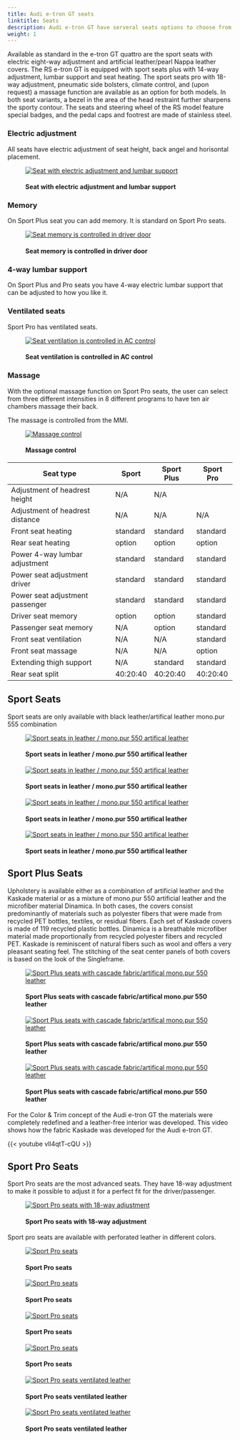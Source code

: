 ```yaml
---
title: Audi e-tron GT seats
linktitle: Seats
description: Audi e-tron GT have serveral seats options to choose from
weight: 1
---
```

<!-- markdownlint-disable MD033 -->
Available as standard in the e-tron GT quattro are the sport seats with electric eight-way adjustment and artificial leather/pearl Nappa leather covers. The RS e-tron GT is equipped with sport seats plus with 14-way adjustment, lumbar support and seat heating. The sport seats pro with 18-way adjustment, pneumatic side bolsters, climate control, and (upon request) a massage function are available as an option for both models. In both seat variants, a bezel in the area of the head restraint further sharpens the sporty contour. The seats and steering wheel of the RS model feature special badges, and the pedal caps and footrest are made of stainless steel.

### Electric adjustment

All seats have electric adjustment of seat height, back angel and horisontal placement.

<figure>
    <a href="https://media.electrichasgoneaudi.net/multimedia/models/e-tron-gt/interior/seats/seat_adjustment_1.jpg">
        <img src="https://media.electrichasgoneaudi.net/multimedia/models/e-tron-gt/interior/seats/seat_adjustment_1s.jpg"
        class="img-fluid" alt="Seat with electric adjustment and lumbar support" title="Seat with electric adjustment and lumbar support">
    </a>
    <figcaption><h4>Seat with electric adjustment and lumbar support</h4></figcaption>
</figure>

### Memory

On Sport Plus seat you can add memory. It is standard on Sport Pro seats.

<figure>
    <a href="https://media.electrichasgoneaudi.net/multimedia/models/e-tron-gt/interior/seats/seat_memory.jpg">
        <img src="https://media.electrichasgoneaudi.net/multimedia/models/e-tron-gt/interior/seats/seat_memorys.jpg"
        class="img-fluid" alt="Seat memory is controlled in driver door" title="Seat memory is controlled in driver door">
    </a>
    <figcaption><h4>Seat memory is controlled in driver door</h4></figcaption>
</figure>

### 4-way lumbar support

On Sport Plus and Pro seats you have 4-way electric lumbar support that can be adjusted to how you like it.

### Ventilated seats

Sport Pro has ventilated seats.

<figure>
    <a href="https://media.electrichasgoneaudi.net/multimedia/models/e-tron-gt/interior/seats/seat_ventilationcontrol_1.jpg">
        <img src="https://media.electrichasgoneaudi.net/multimedia/models/e-tron-gt/interior/seats/seat_ventilationcontrol_1s.jpg"
        class="img-fluid" alt="Seat ventilation is controlled in AC control" title="Seat ventilation is controlled in AC control">
    </a>
    <figcaption><h4>Seat ventilation is controlled in AC control</h4></figcaption>
</figure>

### Massage

With the optional massage function on Sport Pro seats, the user can select from three different intensities in 8 different programs to have ten air chambers massage their back.

The massage is controlled from the MMI.

<figure>
    <a href="https://media.electrichasgoneaudi.net/multimedia/models/e-tron-gt/interior/seats/seats_massage.jpg">
        <img src="https://media.electrichasgoneaudi.net/multimedia/models/e-tron-gt/interior/seats/seats_massage.jpg"
        class="img-fluid" alt="Massage control" title="Massage control">
    </a>
    <figcaption><h4>Massage control</h4></figcaption>
</figure>


| **Seat type** | **Sport** | **Sport Plus** | **Sport Pro**|
|-------|-------|-------|-------|
|Adjustment of headrest height | N/A  |N/A ||N/A  |
|Adjustment of headrest distance| N/A  | N/A | N/A  |
|Front seat heating| standard |standard | standard |
|Rear seat heating| option | option | option |
|Power 4-way lumbar adjustment | standard |standard | standard |
|Power seat adjustment driver | standard |standard | standard |
|Power seat adjustment passenger | standard |standard | standard |
|Driver seat memory | option | option |  standard |
|Passenger seat memory | N/A | option | standard |
|Front seat ventilation|  N/A |N/A |standard |
|Front seat massage| N/A |N/A |option |
|Extending thigh support |N/A | standard | standard |
|Rear seat split | 40:20:40 |40:20:40 | 40:20:40 |

## Sport Seats

Sport seats are only available with black leather/artifical leather mono.pur 555 combination

<figure>
    <a href="https://media.electrichasgoneaudi.net/multimedia/models/e-tron-gt/interior/seats/seats_sport_1.jpg">
        <img src="https://media.electrichasgoneaudi.net/multimedia/models/e-tron-gt/interior/seats/seats_sport_1s.jpg"
        class="img-fluid" alt="Sport seats in leather / mono.pur 550 artifical leather" title="Sport seats in leather / mono.pur 550 artifical leather">
    </a>
    <figcaption><h4>Sport seats in leather / mono.pur 550 artifical leather</h4></figcaption>
</figure>

<figure>
    <a href="https://media.electrichasgoneaudi.net/multimedia/models/e-tron-gt/interior/seats/seats_sport_2.jpg">
        <img src="https://media.electrichasgoneaudi.net/multimedia/models/e-tron-gt/interior/seats/seats_sport_2s.jpg"
        class="img-fluid" alt="Sport seats in leather / mono.pur 550 artifical leather" title="Sport seats in leather / mono.pur 550 artifical leather">
    </a>
    <figcaption><h4>Sport seats in leather / mono.pur 550 artifical leather</h4></figcaption>
</figure>

<figure>
    <a href="https://media.electrichasgoneaudi.net/multimedia/models/e-tron-gt/interior/seats/seats_sport_3.jpg">
        <img src="https://media.electrichasgoneaudi.net/multimedia/models/e-tron-gt/interior/seats/seats_sport_3s.jpg"
        class="img-fluid" alt="Sport seats in leather / mono.pur 550 artifical leather" title="Sport seats in leather / mono.pur 550 artifical leather">
    </a>
    <figcaption><h4>Sport seats in leather / mono.pur 550 artifical leather</h4></figcaption>
</figure>

<figure>
    <a href="https://media.electrichasgoneaudi.net/multimedia/models/e-tron-gt/interior/seats/seats_sport_4.jpg">
        <img src="https://media.electrichasgoneaudi.net/multimedia/models/e-tron-gt/interior/seats/seats_sport_4s.jpg"
        class="img-fluid" alt="Sport seats in leather / mono.pur 550 artifical leather" title="Sport seats in leather / mono.pur 550 artifical leather">
    </a>
    <figcaption><h4>Sport seats in leather / mono.pur 550 artifical leather</h4></figcaption>
</figure>

## Sport Plus Seats

Upholstery is available either as a combination of artificial leather and the Kaskade material or as a mixture of mono.pur 550 artificial leather and the microfiber material Dinamica. In both cases, the covers consist predominantly of materials such as polyester fibers that were made from recycled PET bottles, textiles, or residual fibers. Each set of Kaskade covers is made of 119 recycled plastic bottles. Dinamica is a breathable microfiber material made proportionally from recycled polyester fibers and recycled PET. Kaskade is reminiscent of natural fibers such as wool and offers a very pleasant seating feel. The stitching of the seat center panels of both covers is based on the look of the Singleframe.

<figure>
    <a href="https://media.electrichasgoneaudi.net/multimedia/models/e-tron-gt/interior/seats/seats_sportplus_1.jpg">
        <img src="https://media.electrichasgoneaudi.net/multimedia/models/e-tron-gt/interior/seats/seats_sportplus_1s.jpg"
        class="img-fluid" alt="Sport Plus seats with cascade fabric/artifical mono.pur 550 leather" title="Sport Plus seats with cascade fabric/artifical mono.pur 550 leather">
    </a>
    <figcaption><h4>Sport Plus seats with cascade fabric/artifical mono.pur 550 leather</h4></figcaption>
</figure>

<figure>
    <a href="https://media.electrichasgoneaudi.net/multimedia/models/e-tron-gt/interior/seats/seats_sportplus_2.jpg">
        <img src="https://media.electrichasgoneaudi.net/multimedia/models/e-tron-gt/interior/seats/seats_sportplus_2s.jpg"
        class="img-fluid" alt="Sport Plus seats with cascade fabric/artifical mono.pur 550 leather" title="Sport Plus seats with cascade fabric/artifical mono.pur 550 leather">
    </a>
    <figcaption><h4>Sport Plus seats with cascade fabric/artifical mono.pur 550 leather</h4></figcaption>
</figure>

<figure>
    <a href="https://media.electrichasgoneaudi.net/multimedia/models/e-tron-gt/interior/seats/seats_sportplus_3.jpg">
        <img src="https://media.electrichasgoneaudi.net/multimedia/models/e-tron-gt/interior/seats/seats_sportplus_3s.jpg"
        class="img-fluid" alt="Sport Plus seats with cascade fabric/artifical mono.pur 550 leather" title="Sport Plus seats with cascade fabric/artifical mono.pur 550 leather">
    </a>
    <figcaption><h4>Sport Plus seats with cascade fabric/artifical mono.pur 550 leather</h4></figcaption>
</figure>

For the Color & Trim concept of the Audi e-tron GT the materials were completely redefined and a leather-free interior was developed. This video shows how the fabric Kaskade was developed for the Audi e-tron GT.

{{< youtube vll4qtT-cQU >}}


## Sport Pro Seats

Sport Pro seats are the most advanced seats. They have 18-way adjustment to make it possible to adjust it for a perfect fit for the driver/passenger.

<figure>
    <a href="https://media.electrichasgoneaudi.net/multimedia/models/e-tron-gt/interior/seats/seats_sportpro_7.jpg">
        <img src="https://media.electrichasgoneaudi.net/multimedia/models/e-tron-gt/interior/seats/seats_sportpro_7s.jpg"
        class="img-fluid" alt="Sport Pro seats with 18-way adjustment" title="Sport Pro seats with 18-way adjustment">
    </a>
    <figcaption><h4>Sport Pro seats with 18-way adjustment</h4></figcaption>
</figure>

Sport pro seats are available with perforated leather in different colors.

<figure>
    <a href="https://media.electrichasgoneaudi.net/multimedia/models/e-tron-gt/interior/seats/seats_sportpro_1.jpg">
        <img src="https://media.electrichasgoneaudi.net/multimedia/models/e-tron-gt/interior/seats/seats_sportpro_1s.jpg"
        class="img-fluid" alt="Sport Pro seats" title="Sport Pro seats">
    </a>
    <figcaption><h4>Sport Pro seats</h4></figcaption>
</figure>

<figure>
    <a href="https://media.electrichasgoneaudi.net/multimedia/models/e-tron-gt/interior/seats/seats_sportpro_2.jpg">
        <img src="https://media.electrichasgoneaudi.net/multimedia/models/e-tron-gt/interior/seats/seats_sportpro_2s.jpg"
        class="img-fluid" alt="Sport Pro seats" title="Sport Pro seats">
    </a>
    <figcaption><h4>Sport Pro seats</h4></figcaption>
</figure>

<figure>
    <a href="https://media.electrichasgoneaudi.net/multimedia/models/e-tron-gt/interior/seats/seats_sportpro_3.jpg">
        <img src="https://media.electrichasgoneaudi.net/multimedia/models/e-tron-gt/interior/seats/seats_sportpro_3s.jpg"
        class="img-fluid" alt="Sport Pro seats" title="Sport Pro seats">
    </a>
    <figcaption><h4>Sport Pro seats</h4></figcaption>
</figure>

<figure>
    <a href="https://media.electrichasgoneaudi.net/multimedia/models/e-tron-gt/interior/seats/seats_sportpro_4.jpg">
        <img src="https://media.electrichasgoneaudi.net/multimedia/models/e-tron-gt/interior/seats/seats_sportpro_4s.jpg"
        class="img-fluid" alt="Sport Pro seats" title="Sport Pro seats">
    </a>
    <figcaption><h4>Sport Pro seats</h4></figcaption>
</figure>

<figure>
    <a href="https://media.electrichasgoneaudi.net/multimedia/models/e-tron-gt/interior/seats/seats_sportpro_5.jpg">
        <img src="https://media.electrichasgoneaudi.net/multimedia/models/e-tron-gt/interior/seats/seats_sportpro_5s.jpg"
        class="img-fluid" alt="Sport Pro seats ventilated leather" title="Sport Pro seats ventilated leather">
    </a>
    <figcaption><h4>Sport Pro seats ventilated leather</h4></figcaption>
</figure>

<figure>
    <a href="https://media.electrichasgoneaudi.net/multimedia/models/e-tron-gt/interior/seats/seats_sportpro_6.jpg">
        <img src="https://media.electrichasgoneaudi.net/multimedia/models/e-tron-gt/interior/seats/seats_sportpro_6s.jpg"
        class="img-fluid" alt="Sport Pro seats ventilated leather" title="Sport Pro seats ventilated leather">
    </a>
    <figcaption><h4>Sport Pro seats ventilated leather</h4></figcaption>
</figure>
